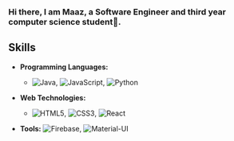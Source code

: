 ### Hi there, I am Maaz, a Software Engineer and third year computer science student👋. 

## Skills

- **Programming Languages:**
  - ![Java](https://img.shields.io/badge/Java-%23E34F26.svg?&style=for-the-badge&logo=java&logoColor=white), ![JavaScript](https://img.shields.io/badge/JavaScript-%23F7DF1C.svg?&style=for-the-badge&logo=javascript&logoColor=black), ![Python](https://img.shields.io/badge/Python-%2339F1D.svg?&style=for-the-badge&logo=python&logoColor=white)

- **Web Technologies:**
  - ![HTML5](https://img.shields.io/badge/HTML5-%23E34F26.svg?&style=for-the-badge&logo=html5&logoColor=white),
    ![CSS3](https://img.shields.io/badge/CSS3-%231572B6.svg?&style=for-the-badge&logo=css3&logoColor=white),
    ![React](https://img.shields.io/badge/React-%2361DAFB.svg?&style=for-the-badge&logo=react&logoColor=black)

- **Tools:**
   ![Firebase](https://img.shields.io/badge/Firebase-%23FFCA28.svg?&style=for-the-badge&logo=firebase&logoColor=black),
    ![Material-UI](https://img.shields.io/badge/Material--UI-%230081CB.svg?&style=for-the-badge&logo=material-ui&logoColor=white)






<!--
**Maaz-R-Khan/Maaz-R-Khan** is a ✨ _special_ ✨ repository because its `README.md` (this file) appears on your GitHub profile.

Here are some ideas to get you started:

- 🔭 I’m currently working on ...
- 🌱 I’m currently learning ...
- 👯 I’m looking to collaborate on ...
- 🤔 I’m looking for help with ...
- 💬 Ask me about ...
- 📫 How to reach me: ...
- 😄 Pronouns: ...
- ⚡ Fun fact: ...
-->


<!--
**Maaz-R-Khan/Maaz-R-Khan** is a ✨ _special_ ✨ repository because its `README.md` (this file) appears on your GitHub profile.

Here are some ideas to get you started:

- 🔭 I’m currently working on ...
- 🌱 I’m currently learning ...
- 👯 I’m looking to collaborate on ...
- 🤔 I’m looking for help with ...
- 💬 Ask me about ...
- 📫 How to reach me: ...
- 😄 Pronouns: ...
- ⚡ Fun fact: ...
-->
